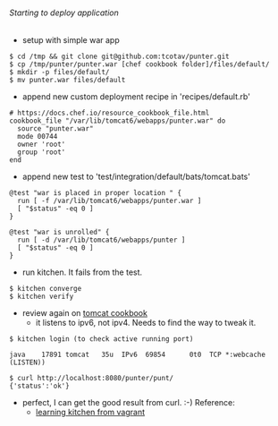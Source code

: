 ###### Starting to deploy application
  * setup with simple war app
```
$ cd /tmp && git clone git@github.com:tcotav/punter.git
$ cp /tmp/punter/punter.war [chef cookbook folder]/files/default/
$ mkdir -p files/default/
$ mv punter.war files/default
```
  * append new custom deployment recipe in 'recipes/default.rb'
```
# https://docs.chef.io/resource_cookbook_file.html
cookbook_file "/var/lib/tomcat6/webapps/punter.war" do
  source "punter.war"
  mode 00744
  owner 'root'
  group 'root'
end
```
  * append new test to 'test/integration/default/bats/tomcat.bats'
```
@test "war is placed in proper location " {
  run [ -f /var/lib/tomcat6/webapps/punter.war ]
  [ "$status" -eq 0 ]
}

@test "war is unrolled" {
  run [ -d /var/lib/tomcat6/webapps/punter ]
  [ "$status" -eq 0 ]
}
```
  * run kitchen. It fails from the test.
```
$ kitchen converge
$ kitchen verify

```
*  review again on [tomcat cookbook](https://supermarket.chef.io/cookbooks/tomcat)
   - it listens to ipv6, not ipv4. Needs to find the way to tweak it.
```
$ kitchen login (to check active running port)

java    17891 tomcat   35u  IPv6  69854      0t0  TCP *:webcache (LISTEN))

$ curl http://localhost:8080/punter/punt/
{'status':'ok'}
```
* perfect, I can get the good result from curl. :-)
Reference:
	* [learning kitchen from vagrant](https://github.com/test-kitchen/kitchen-vagrant)
